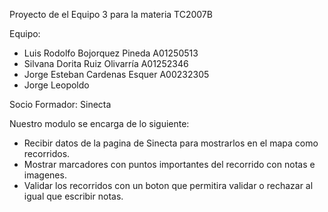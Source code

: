 Proyecto de el Equipo 3 para la materia TC2007B

Equipo: 
- Luis Rodolfo Bojorquez Pineda A01250513
- Silvana Dorita Ruiz Olivarría A01252346
- Jorge Esteban Cardenas Esquer A00232305
- Jorge Leopoldo

Socio Formador: Sinecta

Nuestro modulo se encarga de lo siguiente:
- Recibir datos de la pagina de Sinecta para mostrarlos en el mapa como recorridos.
- Mostrar marcadores con puntos importantes del recorrido con notas e imagenes.
- Validar los recorridos con un boton que permitira validar o rechazar al igual que escribir notas.
